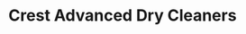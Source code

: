 ---
title: "Crest Advanced Dry Cleaners"
url: /gaithersburg/crest-advanced-dry-cleaners/
shop: laundry
---